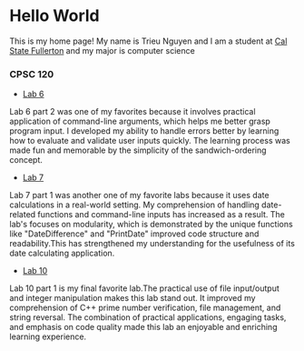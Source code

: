 # Hello World

This is my home page! My name is Trieu Nguyen and I am a student at [Cal State Fullerton](http://www.fullerton.edu/) and my major is computer science

### CPSC 120

* [Lab 6](https://github.com/cpsc-fall-2023/cpsc-120-lab-06-ivan-and-trieu)

Lab 6 part 2 was one of my favorites because it involves practical application of command-line arguments, which helps me better grasp program input. I developed my ability to handle errors better by learning how to evaluate and validate user inputs quickly. The learning process was made fun and memorable by the simplicity of the sandwich-ordering concept.

* [Lab 7](https://github.com/cpsc-fall-2023/cpsc-120-lab-07-ashton-trieu)

Lab 7 part 1 was another one of my favorite labs because it uses date calculations in a real-world setting. My comprehension of handling date-related functions and command-line inputs has increased as a result. The lab's focuses on modularity, which is demonstrated by the unique functions like "DateDifference" and "PrintDate" improved code structure and readability.This has strengthened my understanding for the usefulness of its date calculating application.

* [Lab 10](https://github.com/cpsc-fall-2023/cpsc-120-lab-10-trieu-and-faizan)

Lab 10 part 1 is my final favorite lab.The practical use of file input/output and integer manipulation makes this lab stand out. It improved my comprehension of C++ prime number verification, file management, and string reversal. The combination of practical applications, engaging tasks, and emphasis on code quality made this lab an enjoyable and enriching learning experience.